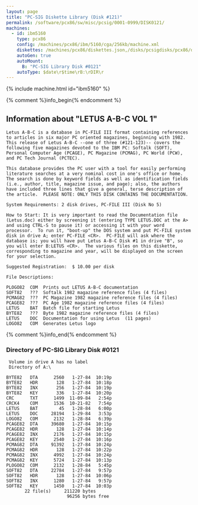 ```yaml
---
layout: page
title: "PC-SIG Diskette Library (Disk #121)"
permalink: /software/pcx86/sw/misc/pcsig/0001-0999/DISK0121/
machines:
  - id: ibm5160
    type: pcx86
    config: /machines/pcx86/ibm/5160/cga/256kb/machine.xml
    diskettes: /machines/pcx86/diskettes.json,/disks/pcsigdisks/pcx86/diskettes.json
    autoGen: true
    autoMount:
      B: "PC-SIG Library Disk #0121"
    autoType: $date\r$time\rB:\rDIR\r
---
```


{% include machine.html id="ibm5160" %}

{% comment %}info_begin{% endcomment %}

## Information about "LETUS A-B-C VOL 1"

    Letus A-B-C is a database in PC-FILE III format containing references
    to articles in six major PC oriented magazines, beginning with 1982.
    This release of Letus A-B-C --one of three (#121-123)-- covers the
    following five magazines devoted to the IBM PC: Softalk (SOFT),
    Personal Computer Age (PCAGE), PC Magazine (PCMAG), PC World (PCW),
    and PC Tech Journal (PCTEC).
    
    This database provides the PC user with a tool for easily performing
    literature searches at a very nominal cost in one's office or home.
    The search is done by keyword fields as well as identification fields
    (i.e., author, title, magazine issue, and page); also, the authors
    have included three lines that give a general, terse description of
    the article.  PLEASE NOTE: ONLY THIS DISK CONTAINS THE DOCUMENTATION.
    
    System Requirements: 2 disk drives, PC-FILE III (Disk No 5)
    
    How to Start: It is very important to read the Documentation file
    (Letus.doc) either by screening it (entering TYPE LETUS.DOC at the A>
    and using CTRL-S to pause it) or accessing it with your word
    processor.  To run it, "boot-up" the DOS system and put PC-FILE system
    disk in drive A; enter PC-FILE <CR>.  PC-FILE will ask where the
    database is; you will have put Letus A-B-C Disk #1 in drive "B", so
    you will enter B:LETUS <CR>.  The various files on this diskette,
    corresponding to magazine and year, will be displayed on the screen
    for your selection.
    
    Suggested Registration:  $ 10.00 per disk
    
    File Descriptions:
    
    PLOGO82  COM  Prints out LETUS A-B-C documentation
    SOFT82   ???  Softalk 1982 magazine reference files (4 files)
    PCMAG82  ???  PC Magazine 1982 magazine reference files (4 files)
    PCAGE82  ???  PC Age 1982 magazine reference files (4 files)
    LETUS    BAT  Batch file for starting Letus
    BYTE82   ???  Byte 1982 magazine reference files (4 files)
    LETUS    DOC  Documentation for using Letus  (11 pages)
    LOGO82   COM  Generates Letus logo
{% comment %}info_end{% endcomment %}


### Directory of PC-SIG Library Disk #0121

     Volume in drive A has no label
     Directory of A:\

    BYTE82   DTA      2560   1-27-84  10:19p
    BYTE82   HDR       128   1-27-84  10:18p
    BYTE82   INX       256   1-27-84  10:19p
    BYTE82   KEY       336   1-27-84  10:20p
    CRC      TXT      1499  11-09-84   2:54p
    CRCK4    COM      1536  10-21-82   7:54p
    LETUS    BAT        45   1-28-84   6:00p
    LETUS    DOC     28194   1-29-84   3:53p
    LOGO82   COM      2132   1-28-84   6:39p
    PCAGE82  DTA     39680   1-27-84  10:15p
    PCAGE82  HDR       128   1-27-84  10:14p
    PCAGE82  INX      2176   1-27-84  10:15p
    PCAGE82  KEY      2540   1-27-84  10:16p
    PCMAG82  DTA     91392   1-27-84  10:24p
    PCMAG82  HDR       128   1-27-84  10:22p
    PCMAG82  INX      4992   1-27-84  10:24p
    PCMAG82  KEY      5724   1-27-84  10:13p
    PLOGO82  COM      2132   1-28-84   5:45p
    SOFT82   DTA     22784   1-27-84   9:57p
    SOFT82   HDR       128   1-27-84  10:06p
    SOFT82   INX      1280   1-27-84   9:57p
    SOFT82   KEY      1450   1-27-84  10:03p
           22 file(s)     211220 bytes
                           96256 bytes free
